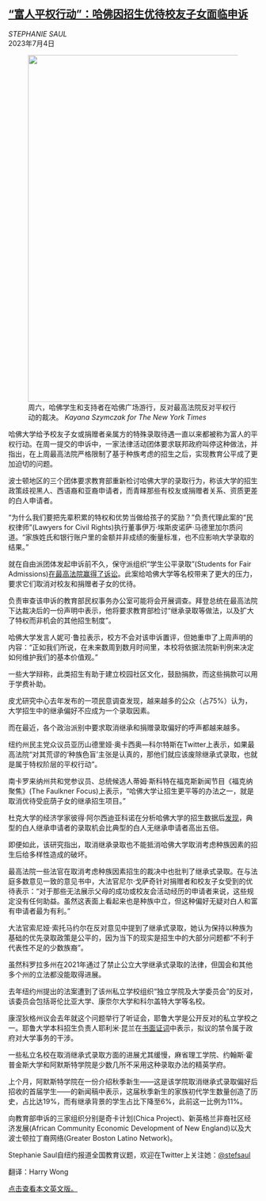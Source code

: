 <!--1688459822000-->
[“富人平权行动”：哈佛因招生优待校友子女面临申诉](https://cn.nytimes.com/usa/20230704/harvard-alumni-children-affirmative-action/)
------

<address>STEPHANIE SAUL</address><time pudate="2023-07-04 04:24:24" datetime="2023-07-04 04:24:24">2023年7月4日</time><figure><img src="https://images.weserv.nl/?url=static01.nyt.com/images/2023/07/03/multimedia/03nat-aa-legacy-zhcj/03nat-aa-legacy-zhcj-master1050.jpg" width="1050" height="700"><figcaption>周六，哈佛学生和支持者在哈佛广场游行，反对最高法院反对平权行动的裁决。 <cite>Kayana Szymczak for The New York Times</cite></figcaption></figure><section><p>哈佛大学给予校友子女或捐赠者亲属方的特殊录取待遇一直以来都被称为富人的平权行动。在周一提交的申诉中，一家法律活动团体要求联邦政府叫停这种做法，并指出，在上周最高法院严格限制了基于种族考虑的招生之后，实现教育公平成了更加迫切的问题。</p><p>波士顿地区的三个团体要求教育部重新检讨哈佛大学的录取行为，称该大学的招生政策歧视黑人、西语裔和亚裔申请者，而青睐那些有校友或捐赠者关系、资质更差的白人申请者。</p><p>“为什么我们要把先辈积累的特权和优势当做给孩子的奖励？”负责代理此案的“民权律师”(Lawyers for Civil Rights)执行董事伊万·埃斯皮诺萨·马德里加尔质问道。“家族姓氏和银行账户里的金额并非成绩的衡量标准，也不应影响大学录取的结果。”</p><p>就在自由派团体发起申诉前不久，保守派组织“学生公平录取”(Students for Fair Admissions)<a href="https://www.nytimes.com/2023/06/29/us/politics/supreme-court-admissions-affirmative-action-harvard-unc.html?name=styln-affirmative-action-scotus%C2%AEion=TOP_BANNER&block=storyline_menu_recirc&action=click&pgtype=LegacyCollection&variant=undefined">在最高法院赢得了诉讼</a>。此案给哈佛大学等名校带来了更大的压力，要求它们取消对校友和捐赠者子女的优待。</p><p>负责审查该申诉的教育部民权事务办公室可能将会开展调查。拜登总统在最高法院下达裁决后的一份声明中表示，他将要求教育部检讨“继承录取等做法，以及扩大了特权而非机会的其他招生制度”。</p><p>哈佛大学发言人妮可·鲁拉表示，校方不会对该申诉置评，但她重申了上周声明的内容：“正如我们所说，在未来数周到数月时间里，本校将依据法院新判例来决定如何维护我们的基本价值观。”</p><p>一些大学辩称，此类招生有助于建立校园社区文化，鼓励捐款，而这些捐款可以用于学费补助。</p><p>皮尤研究中心去年发布的一项民意调查发现，越来越多的公众（占75%）认为，大学招生中的继承偏好不应成为一个录取因素。</p><p>而在最近，各个政治派别中要求取消继承和捐赠录取偏好的呼声都越来越多。</p><p>纽约州民主党众议员亚历山德里娅·奥卡西奥—科尔特斯在Twitter上表示，如果最高法院“对其荒谬的‘种族色盲’主张是认真的，那他们就应该废除继承式录取，也就是属于特权阶层的平权行动”。</p><p>南卡罗来纳州共和党参议员、总统候选人蒂姆·斯科特在福克斯新闻节目《福克纳聚焦》(The Faulkner Focus)上表示，“哈佛大学让招生更平等的办法之一，就是取消优待受庇荫子女的继承招生项目。”</p><p>杜克大学的经济学家彼得·阿尔西迪亚科诺在分析哈佛大学的招生数据后<a rel="noopener noreferrer" target="_blank" href="http://public.econ.duke.edu/~psarcidi/legacyathlete.pdf">发现</a>，典型的白人继承申请者的录取机会比典型的白人无继承申请者高出五倍。</p><p>即便如此，该研究指出，取消继承录取也不能抵消哈佛大学取消考虑种族因素的招生后给多样性造成的破坏。</p><p>最高法院一些法官在取消考虑种族因素招生的裁决中也批判了继承式录取。在与法庭多数意见一致的意见书中，大法官尼尔·戈萨奇针对捐赠者和校友子女受到的优待表示：“对于那些无法展示父母的成功或校友会活动经历的申请者来说，这些规定没有任何助益。虽然这表面上看起来也是种族中立，但这种偏好无疑对白人和富有申请者最为有利。”</p><p>大法官索尼娅·索托马约尔在反对意见中提到了继承式录取，她认为保持以种族为基础的优先录取政策是公平的，因为当下的现实是招生中的大部分问题都“不利于代表性不足的少数族裔”。</p><p>虽然科罗拉多州在2021年通过了禁止公立大学继承式录取的法律，但国会和其他多个州的立法都没能取得进展。</p><p>去年纽约州提出的法案遭到了该州私立学校组织“独立学院及大学委员会”的反对，该委员会包括哥伦比亚大学、康奈尔大学和科尔盖特大学等名校。</p><p>康涅狄格州议会去年就这个问题举行了听证会，耶鲁大学是公开反对的私立学校之一。耶鲁大学本科招生负责人耶利米·昆兰在<a rel="noopener noreferrer" target="_blank" href="https://www.cga.ct.gov/2022/HEDdata/Tmy/2022HB-05034-R000217-Quinlan,%20Jeremiah,%20Dean%20of%20Admissions-Yale%20University-TMY.PDF">书面证词</a>中表示，拟议的禁令属于政府对大学事务的干涉。</p><p>一些私立名校在取消继承式录取方面的进展尤其缓慢，麻省理工学院、约翰斯·霍普金斯大学和阿默斯特学院是少数几所不采用这种录取办法的精英学府。</p><p>上个月，阿默斯特学院在一份介绍秋季新生——这是该学院取消继承式录取偏好后招收的首届学生——的新闻稿中表示，这届秋季新生的家族初代学生数量创造了历史，占比达19%，而有继承背景的学生占比下降至6%，此前这一比例为11%。</p><p>向教育部申诉的三家组织分别是奇卡计划(Chica Project)、新英格兰非裔社区经济发展(African Community Economic Development of New England)以及大波士顿拉丁裔网络(Greater Boston Latino Network)。</p></section><footer><p>Stephanie Saul自纽约报道全国教育议题，欢迎在Twitter上关注她：<a rel="nofollow" target="_blank" href="https://twitter.com/stefsaul">@stefsaul</a></p><p>翻译：Harry Wong</p><p><a rel="nofollow" target="_blank" href="https://www.nytimes.com/2023/07/03/us/harvard-alumni-children-affirmative-action.html">点击查看本文英文版。</a></p></footer>
